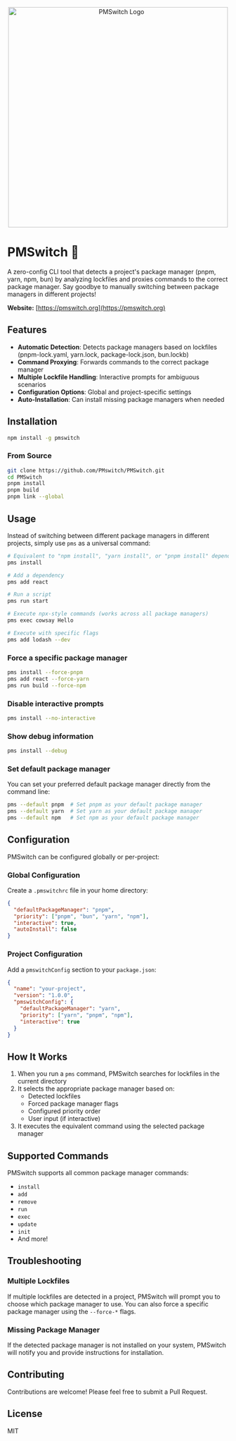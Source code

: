 <p align="center">
  <img src="https://pmswitch.org/_next/image?url=%2Fassets%2Flogo.png&w=640&q=75" alt="PMSwitch Logo" width="500">
</p>

# PMSwitch 🔄

A zero-config CLI tool that detects a project's package manager (pnpm, yarn, npm, bun) by analyzing lockfiles and proxies commands to the correct package manager. Say goodbye to manually switching between package managers in different projects!

**Website:** [https://pmswitch.org](https://pmswitch.org)

## Features

- **Automatic Detection**: Detects package managers based on lockfiles (pnpm-lock.yaml, yarn.lock, package-lock.json, bun.lockb)
- **Command Proxying**: Forwards commands to the correct package manager
- **Multiple Lockfile Handling**: Interactive prompts for ambiguous scenarios
- **Configuration Options**: Global and project-specific settings
- **Auto-Installation**: Can install missing package managers when needed

## Installation

```bash
npm install -g pmswitch
```

### From Source

```bash
git clone https://github.com/PMswitch/PMSwitch.git
cd PMSwitch
pnpm install
pnpm build
pnpm link --global
```

## Usage

Instead of switching between different package managers in different projects, simply use `pms` as a universal command:

```bash
# Equivalent to "npm install", "yarn install", or "pnpm install" depending on lockfile
pms install

# Add a dependency
pms add react

# Run a script
pms run start

# Execute npx-style commands (works across all package managers)
pms exec cowsay Hello

# Execute with specific flags
pms add lodash --dev
```

### Force a specific package manager

```bash
pms install --force-pnpm
pms add react --force-yarn
pms run build --force-npm
```

### Disable interactive prompts

```bash
pms install --no-interactive
```

### Show debug information

```bash
pms install --debug
```

### Set default package manager

You can set your preferred default package manager directly from the command line:

```bash
pms --default pnpm  # Set pnpm as your default package manager
pms --default yarn  # Set yarn as your default package manager
pms --default npm   # Set npm as your default package manager
```

## Configuration

PMSwitch can be configured globally or per-project:

### Global Configuration

Create a `.pmswitchrc` file in your home directory:

```json
{
  "defaultPackageManager": "pnpm",
  "priority": ["pnpm", "bun", "yarn", "npm"],
  "interactive": true,
  "autoInstall": false
}
```

### Project Configuration

Add a `pmswitchConfig` section to your `package.json`:

```json
{
  "name": "your-project",
  "version": "1.0.0",
  "pmswitchConfig": {
    "defaultPackageManager": "yarn",
    "priority": ["yarn", "pnpm", "npm"],
    "interactive": true
  }
}
```

## How It Works

1. When you run a `pms` command, PMSwitch searches for lockfiles in the current directory
2. It selects the appropriate package manager based on:
   - Detected lockfiles
   - Forced package manager flags
   - Configured priority order
   - User input (if interactive)
3. It executes the equivalent command using the selected package manager

## Supported Commands

PMSwitch supports all common package manager commands:

- `install`
- `add`
- `remove`
- `run`
- `exec`
- `update`
- `init`
- And more!

## Troubleshooting

### Multiple Lockfiles

If multiple lockfiles are detected in a project, PMSwitch will prompt you to choose which package manager to use. You can also force a specific package manager using the `--force-*` flags.

### Missing Package Manager

If the detected package manager is not installed on your system, PMSwitch will notify you and provide instructions for installation.

## Contributing

Contributions are welcome! Please feel free to submit a Pull Request.

## License

MIT
